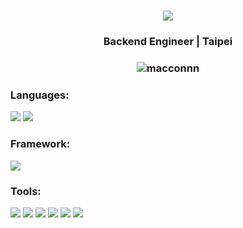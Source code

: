 <h1 align="center"><img src="https://readme-typing-svg.demolab.com/?lines=Hi!+there+I'm+Macconnn;Welcome+to+my+page" /></h1>



<h3 align="center">Backend Engineer | Taipei</h3>
<h3 align="center"><img align="center" src="https://github-readme-stats.vercel.app/api?username=macconnn&show_icons=true&locale=en" alt="macconnn" /></h3>




<p align="left">
</p>

<h3 align="left">Languages:</h3>

![](https://img.shields.io/badge/Java-FFFFFF?logo=java)
![](https://img.shields.io/badge/Python-FFFFFF?logo=python)

<h3 align="left">Framework:</h3>

![](https://img.shields.io/badge/spring-006000?logo=Spring)


<h3 align="left">Tools:</h3>

![](https://img.shields.io/badge/MySQL-FFFFFF?logo=Mysql)
![](https://img.shields.io/badge/Redis-FFFFFF?logo=Redis)
![](https://img.shields.io/badge/Docker-0080FF?logo=Docker)
![](https://img.shields.io/badge/Linux-FFFFFF?logo=Lunux)
![](https://img.shields.io/badge/GCP-FFFFFF?logo=gcp)
![](https://img.shields.io/badge/AWS-FFFFFF?logo=aws)


